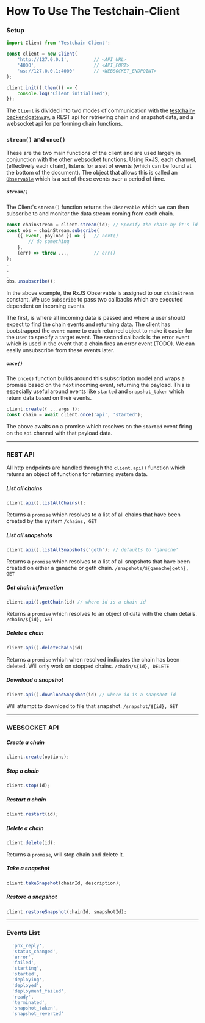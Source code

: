 # How To Use The Testchain-Client

### Setup

``` javascript
import Client from 'Testchain-Client';

const client = new Client(
	'http://127.0.0.1',			// <API_URL>
    '4000',						// <API_PORT>
    'ws://127.0.0.1:4000'		// <WEBSOCKET_ENDPOINT>
);

client.init().then(() => {
	console.log('Client initialised');
});
```

The `Client` is divided into two modes of communication with the [testchain-backendgateway](https://github.com/makerdao/testchain-backendgateway), a REST api for retrieving chain and snapshot data, and a websocket api for performing chain functions.

### `stream()` and `once()`

These are the two main functions of the client and are used largely in conjunction with the other websocket functions. Using [RxJS](https://rxjs-dev.firebaseapp.com/), each channel, (effectively each chain), listens for a set of events (which can be found at the bottom of the document). The object that allows this is called an [`Observable`](https://rxjs-dev.firebaseapp.com/api/index/class/Observable) which is a set of these events over a period of time.

##### `stream()`

The Client's `stream()` function returns the `Observable` which we can then subscribe to and monitor the data stream coming from each chain.

``` javascript
const chainStream = client.stream(id); // Specify the chain by it's id
const obs = chainStream.subscribe(
	({ event, payload }) => {  	// next()
    	// do something
    },
    (err) => throw ...,			// err()
);
.
.
.
obs.unsubscribe();
```
In the above example, the RxJS Observable is assigned to our `chainStream` constant. We use `subscribe` to pass two callbacks which are executed dependent on incoming events.

The first, is where all incoming data is passed and where a user should expect to find the chain events and returning data. The client has bootstrapped the `event` name to each returned object to make it easier for the user to specify a target event. The second callback is the error event which is used in the event that a chain fires an error event (TODO).
We can easily unsubscribe from these events later.

##### `once()`

The `once()` function builds around this subscription model and wraps a promise based on the next incoming event, returning the payload. This is especially useful around events like `started` and `snapshot_taken` which return data based on their events.

```javascript
client.create({ ...args });
const chain = await client.once('api', 'started');
```
The above awaits on a promise which resolves on the `started` event firing on the `api` channel with that payload data.

---

### REST API

All http endpoints are handled through the `client.api()` function which returns an object of functions for returning system data.

##### List all chains
``` javascript
client.api().listAllChains();
```

Returns a `promise` which resolves to a list of all chains that have been created by the system `/chains, GET`

##### List all snapshots

``` javascript
client.api().listAllSnapshots('geth'); // defaults to 'ganache' 
```
Returns a `promise` which resolves to a list of all snapshots that have been created on either a ganache or geth chain. `/snapshots/${ganache|geth}, GET`

##### Get chain information

``` javascript
client.api().getChain(id) // where id is a chain id
```
Returns a `promise` which resolves to an object of data with the chain details. `/chain/${id}, GET`

##### Delete a chain

``` javascript
client.api().deleteChain(id) 
```
Returns a `promise` which when resolved indicates the chain has been deleted. Will only work on stopped chains. `/chain/${id}, DELETE`

##### Download a snapshot

``` javascript
client.api().downloadSnapshot(id) // where id is a snapshot id 
```
Will attempt to download to file that snapshot. `/snapshot/${id}, GET`

---


### WEBSOCKET API


##### Create a chain

``` javascript
client.create(options);
```

##### Stop a chain

``` javascript
client.stop(id);
```

##### Restart a chain

``` javascript
client.restart(id);
```

##### Delete a chain

```javascript
client.delete(id);
```
Returns a `promise`, will stop chain and delete it.

##### Take a snapshot

```javascript
client.takeSnapshot(chainId, description);
```

##### Restore a snapshot
```javascript
client.restoreSnapshot(chainId, snapshotId);
```

--- 

### Events List
``` javascript
  'phx_reply',
  'status_changed',
  'error',
  'failed',
  'starting',
  'started',
  'deploying',
  'deployed',
  'deployment_failed',
  'ready',
  'terminated',
  'snapshot_taken',
  'snapshot_reverted'
```
